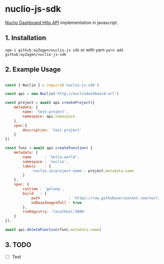 # nuclio-js-sdk
[Nuclio Dashboard Http API](https://github.com/nuclio/nuclio/tree/master/cmd/dashboard) implementation in javascript.

## 1. Installation

`npm i github:ayZagen/nuclio-js-sdk` or with yarn `yarn add github:ayZagen/nuclio-js-sdk`

## 2. Example Usage 

```js

const { Nuclio } = require('nuclio-js-sdk')

const api = new Nuclio('http://nucliodashboard-url')

const project = await api.createProject({
    metadata: {
        name: 'test-project',
        namespace: api.namespace
    },
    spec:{
        description: 'test project'
    }
})

const func = await api.createFunction( {
    metadata: {
        name      : 'hello-world',
        namespace : 'nuclio',
        labels    : {
            'nuclio.io/project-name': project.metadata.name
        }
    },
    spec: {
        runtime : 'golang',
        build   : {
            path             : 'https://raw.githubusercontent.com/nuclio/nuclio/master/hack/examples/golang/helloworld/helloworld.go',
            noBaseImagesPull : true
        },
        runRegistry: 'localhost:5000'
    }
});

await api.deleteFunction(func.metadata.name)
```

## 3. TODO
- [ ] Test
